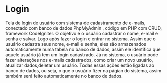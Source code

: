 # Login
Tela de login de usuário com sistema de cadastramento de e-mails, conectado com banco de dados PhpMyAdmin , código em PHP com CRUD, framework CodeIgniter.
O objetivo é o usuário cadastrar o nome, e-mail e senha e salvar. Logo após fazer o login e entrar no sistema. Assim que o usuário cadastra seus nome, e-mail e senha, eles são armazenados automaticamente numa tabela no banco de dados, assim ele identifica que aquele usuário já tem um login cadastrado.
Já no sistema, o usuário pode fazer alterações nos e-mails cadastrados, como criar um novo usuário, atualizar dados,deletar um usuário. Todas essas ações estão ligadas ao banco de dados, ou seja, o que o usuário fizer na págian do sistema, assim também será feito automaticamente no banco de dados.

